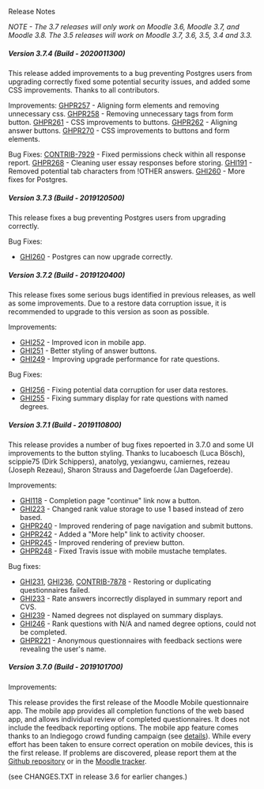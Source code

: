 Release Notes

_NOTE - The 3.7 releases will only work on Moodle 3.6, Moodle 3.7, and Moodle 3.8. The 3.5 releases will work on Moodle 3.7, 3.6, 3.5, 3.4
and 3.3._

##### Version 3.7.4 (Build - 2020011300)
This release added improvements to a bug preventing Postgres users from upgrading correctly fixed some potential
security issues, and added some CSS improvements. Thanks to all contributors.

Improvements:
[GHPR257](https://github.com/PoetOS/moodle-mod_questionnaire/pull/257) - Aligning form elements and removing unnecessary css.
[GHPR258](https://github.com/PoetOS/moodle-mod_questionnaire/pull/258) - Removing unnecessary tags from form button.
[GHPR261](https://github.com/PoetOS/moodle-mod_questionnaire/pull/261) - CSS improvements to buttons.
[GHPR262](https://github.com/PoetOS/moodle-mod_questionnaire/pull/262) - Aligning answer buttons.
[GHPR270](https://github.com/PoetOS/moodle-mod_questionnaire/pull/270) - CSS improvements to buttons and form elements.

Bug Fixes:
[CONTRIB-7929](https://tracker.moodle.org/browse/CONTRIB-7929) - Fixed permissions check within all response report.
[GHPR268](https://github.com/PoetOS/moodle-mod_questionnaire/pull/268) - Cleaning user essay responses before storing.
[GHI191](https://github.com/PoetOS/moodle-mod_questionnaire/issues/191) - Removed potential tab characters from !OTHER answers.
[GHI260](https://github.com/PoetOS/moodle-mod_questionnaire/issues/260) - More fixes for Postgres.

##### Version 3.7.3 (Build - 2019120500)
This release fixes a bug preventing Postgres users from upgrading correctly.

Bug Fixes:
* [GHI260](https://github.com/PoetOS/moodle-mod_questionnaire/issues/260) - Postgres can now upgrade correctly.

##### Version 3.7.2 (Build - 2019120400)
This release fixes some serious bugs identified in previous releases, as well as some improvements.
Due to a restore data corruption issue, it is recommended to upgrade to this version as soon as possible.

Improvements:
* [GHI252](https://github.com/PoetOS/moodle-mod_questionnaire/issues/252) - Improved icon in mobile app.
* [GHI251](https://github.com/PoetOS/moodle-mod_questionnaire/issues/251) - Better styling of answer buttons.
* [GHI249](https://github.com/PoetOS/moodle-mod_questionnaire/issues/249) - Improving upgrade performance for rate questions.

Bug Fixes:
* [GHI256](https://github.com/PoetOS/moodle-mod_questionnaire/issues/256) - Fixing potential data corruption for user data restores.
* [GHI255](https://github.com/PoetOS/moodle-mod_questionnaire/issues/255) - Fixing summary display for rate questions with named degrees.

##### Version 3.7.1 (Build - 2019110800)
This release provides a number of bug fixes repoerted in 3.7.0 and some UI improvements to the button styling.
Thanks to lucaboesch (Luca Bösch), scippie75 (Dirk Schippers), anatolyg, yexiangwu, camiernes,
rezeau (Joseph Rezeau), Sharon Strauss and Dagefoerde (Jan Dagefoerde).

Improvements:
* [GHI118](https://github.com/PoetOS/moodle-mod_questionnaire/issues/118) - Completion page "continue" link now a button.
* [GHI223](https://github.com/PoetOS/moodle-mod_questionnaire/pull/223) - Changed rank value storage to use 1 based instead of zero based.
* [GHPR240](https://github.com/PoetOS/moodle-mod_questionnaire/pull/240) - Improved rendering of page navigation and submit buttons.
* [GHPR242](https://github.com/PoetOS/moodle-mod_questionnaire/pull/242) - Added a "More help" link to activity chooser.
* [GHPR245](https://github.com/PoetOS/moodle-mod_questionnaire/pull/245) - Improved rendering of preview button.
* [GHPR248](https://github.com/PoetOS/moodle-mod_questionnaire/pull/248) - Fixed Travis issue with mobile mustache templates.

Bug fixes:
* [GHI231](https://github.com/PoetOS/moodle-mod_questionnaire/issues/231), [GHI236](https://github.com/PoetOS/moodle-mod_questionnaire/issues/236), [CONTRIB-7878](https://tracker.moodle.org/browse/CONTRIB-7878) - Restoring or duplicating questionnaires failed.
* [GHI233](https://github.com/PoetOS/moodle-mod_questionnaire/issues/233) - Rate answers incorrectly displayed in summary report and CVS.
* [GHI239](https://github.com/PoetOS/moodle-mod_questionnaire/issues/239) - Named degrees not displayed on summary displays.
* [GHI246](https://github.com/PoetOS/moodle-mod_questionnaire/issues/246) - Rank questions with N/A and named degree options, could not be completed.
* [GHPR221](https://github.com/PoetOS/moodle-mod_questionnaire/pull/221) - Anonymous questionnaires with feedback sections were revealing the user's name.

##### Version 3.7.0 (Build - 2019101700)
Improvements:

This release provides the first release of the Moodle Mobile questionnaire app. The mobile app provides all completion functions
of the web based app, and allows individual review of completed questionnaires. It does not include the feedback reporting options.
The mobile app feature comes thanks to an Indiegogo crowd funding campaign (see [details](https://www.indiegogo.com/projects/adapt-moodle-questionnaire-plugin-for-mobile-app)).
While every effort has been taken to ensure correct operation on mobile devices, this is the first release. If problems are
discovered, please report them at the [Github repository](https://github.com/PoetOS/moodle-mod_questionnaire) or in the [Moodle
tracker](https://tracker.moodle.org/).

(see CHANGES.TXT in release 3.6 for earlier changes.)